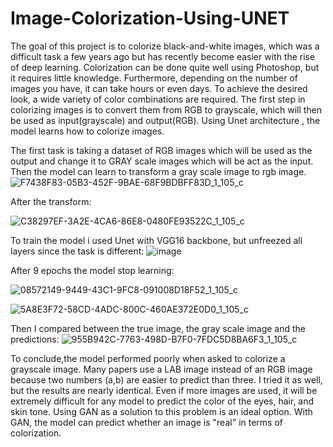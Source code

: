 # Image-Colorization-Using-UNET

The goal of this project is to colorize black-and-white images, which was a difficult task a few years ago but has recently become easier with the rise of deep learning. Colorization can be done quite well using Photoshop, but it requires little knowledge. 
Furthermore, depending on the number of images you have, it can take hours or even days. To achieve the desired look, a wide variety of color combinations are required. The first step in colorizing images is to convert them from RGB to grayscale, which will then be used as input(grayscale) and output(RGB). 
Using Unet architecture , the model learns how to colorize images.

The first task is taking a dataset of RGB images which will be used as the output and change it to GRAY scale images which will be act as the input. Then the model can learn to transform a gray scale image to rgb image.
![F7438F83-05B3-452F-9BAE-68F9BDBFF83D_1_105_c](https://user-images.githubusercontent.com/51881832/153343096-9a7a5005-1dd5-4117-9c0b-e97ec62f3a1f.jpeg)

After the transform:

![C38297EF-3A2E-4CA6-86E8-0480FE93522C_1_105_c](https://user-images.githubusercontent.com/51881832/153343407-9c1cf259-845b-4dc4-ab1f-c9bc7509170a.jpeg)

To train the model i used Unet with VGG16 backbone, but unfreezed all layers since the task is different:
![image](https://user-images.githubusercontent.com/51881832/153343932-57d64de8-d9e1-4b49-a2fa-c314320ab4ef.png)


After 9 epochs the model stop learning:


![08572149-9449-43C1-9FC8-091008D18F52_1_105_c](https://user-images.githubusercontent.com/51881832/153344928-7f259815-6e9d-4ccd-b321-d8d05461e9f3.jpeg)

![5A8E3F72-58CD-4ADC-800C-460AE372E0D0_1_105_c](https://user-images.githubusercontent.com/51881832/153345606-cf90ced6-6ea3-4c79-8aec-dac79278a889.jpeg)

Then I compared between the true image, the gray scale image and the predictions:
![955B942C-7763-498D-B7F0-7FDC5D8BA6F3_1_105_c](https://user-images.githubusercontent.com/51881832/153345916-8f8f01e7-7a43-467c-89f1-55c3273ef2ca.jpeg)

To conclude,the model performed poorly when asked to colorize a grayscale image. Many papers use a LAB image instead of an RGB image because two numbers (a,b) are easier to predict than three. I tried it as well, but the results are nearly identical. Even if more images are used, it will be extremely difficult for any model to predict the color of the eyes, hair, and skin tone. Using GAN as a solution to this problem is an ideal option. With GAN, the model can predict whether an image is "real" in terms of colorization.
